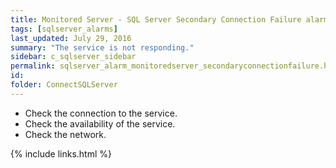 ```yaml
---
title: ﻿Monitored Server - SQL Server Secondary Connection Failure alarm
tags: [sqlserver_alarms]
last_updated: July 29, 2016
summary: "The service is not responding."
sidebar: c_sqlserver_sidebar
permalink: sqlserver_alarm_monitoredserver_secondaryconnectionfailure.html
id:
folder: ConnectSQLServer
---
```



* Check the connection to the service.
* Check the availability of the service.
* Check the network.


{% include links.html %}
